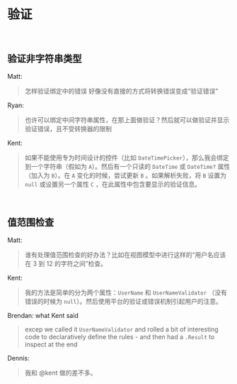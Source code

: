 # 验证 

<br>

## 验证非字符串类型

Matt:
> 怎样验证绑定中的错误
> 好像没有直接的方式将转换错误变成“验证错误”

Ryan:
> 也许可以绑定中间字符串属性，在那上面做验证？然后就可以做验证并显示验证错误，且不受转换器的限制

Kent:
> 如果不能使用专为时间设计的控件（比如 `DateTimePicker`），那么我会绑定到一个字符串（假如为 `A`）。然后有一个只读的 `DateTime` 或 `DateTime?` 属性（加入为 `B`）。在 `A` 变化的时候，尝试更新 `B` 。如果解析失败，将 `B` 设置为 `null` 或设置另一个属性 `C` ，在此属性中包含要显示的验证信息。



<br>


## 值范围检查


Matt:
> 谁有处理值范围检查的好办法？比如在视图模型中进行这样的“用户名应该在 3 到 12 的字符之间”检查。

Kent:
> 我的方法是简单的分为两个属性：`UserName` 和 `UserNameValidator` （没有错误的时候为 `null`）。然后使用平台的验证或错误机制引起用户的注意。

Brendan:
what Kent said
> excep we called it `UserNameValidator` and rolled a bit of interesting code to declaratively define the rules - and then had a `.Result` to inspect at the end

Dennis:
> 我和 @kent 做的差不多。
